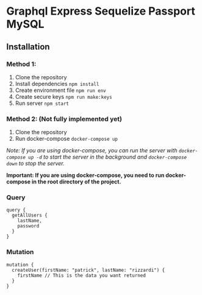 # Graphql Express Sequelize Passport MySQL

## Installation

### Method 1:

1. Clone the repository
2. Install dependencies `npm install`
3. Create environment file `npm run env`
4. Create secure keys `npm run make:keys`
5. Run server `npm start`

### Method 2: (Not fully implemented yet)

1. Clone the repository
2. Run docker-compose `docker-compose up`

_Note: If you are using docker-compose, you can run the server with `docker-compose up -d` to start the server in the background and `docker-compose down` to stop the server._

**Important: If you are using docker-compose, you need to run docker-compose in the root directory of the project.**

<!-- TODO Create command to set server up with one command -->

### Query

```
query {
  getAllUsers {
    lastName,
    password
  }
}
```

### Mutation

```
mutation {
  createUser(firstName: "patrick", lastName: "rizzardi") {
    firstName // This is the data you want returned
  }
}
```
